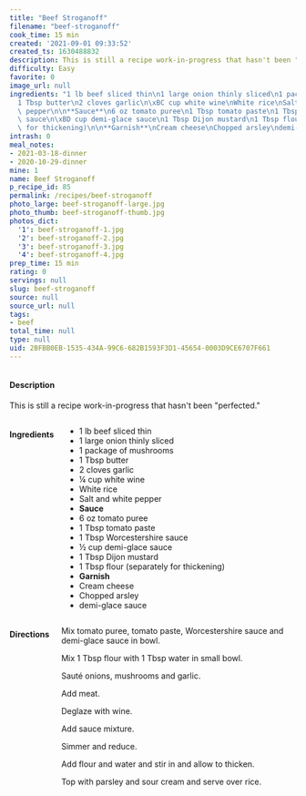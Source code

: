 ```yaml
---
title: "Beef Stroganoff"
filename: "beef-stroganoff"
cook_time: 15 min
created: '2021-09-01 09:33:52'
created_ts: 1630488832
description: This is still a recipe work-in-progress that hasn't been "perfected."
difficulty: Easy
favorite: 0
image_url: null
ingredients: "1 lb beef sliced thin\n1 large onion thinly sliced\n1 package of mushrooms\n\
  1 Tbsp butter\n2 cloves garlic\n\xBC cup white wine\nWhite rice\nSalt and white\
  \ pepper\n\n**Sauce**\n6 oz tomato puree\n1 Tbsp tomato paste\n1 Tbsp Worcestershire\
  \ sauce\n\xBD cup demi-glace sauce\n1 Tbsp Dijon mustard\n1 Tbsp flour (separately\
  \ for thickening)\n\n**Garnish**\nCream cheese\nChopped arsley\ndemi-glace sauce"
intrash: 0
meal_notes:
- 2021-03-18-dinner
- 2020-10-29-dinner
mine: 1
name: Beef Stroganoff
p_recipe_id: 85
permalink: /recipes/beef-stroganoff
photo_large: beef-stroganoff-large.jpg
photo_thumb: beef-stroganoff-thumb.jpg
photos_dict:
  '1': beef-stroganoff-1.jpg
  '2': beef-stroganoff-2.jpg
  '3': beef-stroganoff-3.jpg
  '4': beef-stroganoff-4.jpg
prep_time: 15 min
rating: 0
servings: null
slug: beef-stroganoff
source: null
source_url: null
tags:
- beef
total_time: null
type: null
uid: 2BFBB0EB-1535-434A-99C6-682B1593F3D1-45654-0003D9CE6707F661
---
```

<div class="large-8 medium-7 columns" id="writeup">		<div id="description"><h4>Description</h4>
<div class="box box-description content"><p>This is still a recipe work-in-progress that hasn't been &quot;perfected.&quot;</p>
</div></div>	</div><!-- #writeup -->
</div><!-- #row-one -->
<div class="row" id="row-two">	<div class="medium-4 small-5 columns" id="ingredients"><h4>Ingredients</h4><div class="box box-ingredients content"><ul>
<li>1 lb beef sliced thin</li>
<li>1 large onion thinly sliced</li>
<li>1 package of mushrooms</li>
<li>1 Tbsp butter</li>
<li>2 cloves garlic</li>
<li>¼ cup white wine</li>
<li>White rice</li>
<li>Salt and white pepper</li>
<li><strong>Sauce</strong></li>
<li>6 oz tomato puree</li>
<li>1 Tbsp tomato paste</li>
<li>1 Tbsp Worcestershire sauce</li>
<li>½ cup demi-glace sauce</li>
<li>1 Tbsp Dijon mustard</li>
<li>1 Tbsp flour (separately for thickening)</li>
<li><strong>Garnish</strong></li>
<li>Cream cheese</li>
<li>Chopped arsley</li>
<li>demi-glace sauce</li>
</ul>
</div>	</div>	<div class="medium-6 small-7 columns" id="directions"><h4>Directions</h4><div class="box box-directions content"><p>Mix tomato puree, tomato paste, Worcestershire sauce and demi-glace sauce in bowl.</p>
<p>Mix 1 Tbsp flour with 1 Tbsp water in small bowl.</p>
<p>Sauté onions, mushrooms and garlic.</p>
<p>Add meat.</p>
<p>Deglaze with wine.</p>
<p>Add sauce mixture.</p>
<p>Simmer and reduce.</p>
<p>Add flour and water and stir in and allow to thicken.</p>
<p>Top with parsley and sour cream and serve over rice.</p>
</div>	</div>